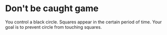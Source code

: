 # Don't be caught game

You control a black circle. Squares appear in the certain period of time. 
Your goal is to prevent circle from touching squares.